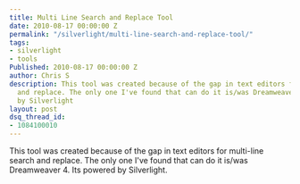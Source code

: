 ```yaml
---
title: Multi Line Search and Replace Tool
date: 2010-08-17 00:00:00 Z
permalink: "/silverlight/multi-line-search-and-replace-tool/"
tags:
- silverlight
- tools
Published: 2010-08-17 00:00:00 Z
author: Chris S
description: This tool was created because of the gap in text editors for multi-line search
  and replace. The only one I've found that can do it is/was Dreamweaver 4. Its powered
  by Silverlight
layout: post
dsq_thread_id:
- 1084100010
---
```


This tool was created because of the gap in text editors for multi-line search and replace. The only one I've found that can do it is/was Dreamweaver 4. Its powered by Silverlight.

<!--more-->

<div id="silverlightControlHost" style="width:450px;height:750px;">
</div>